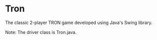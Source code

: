 # Tron

The classic 2-player TRON game developed using Java's Swing library.

Note: The driver class is Tron.java.
